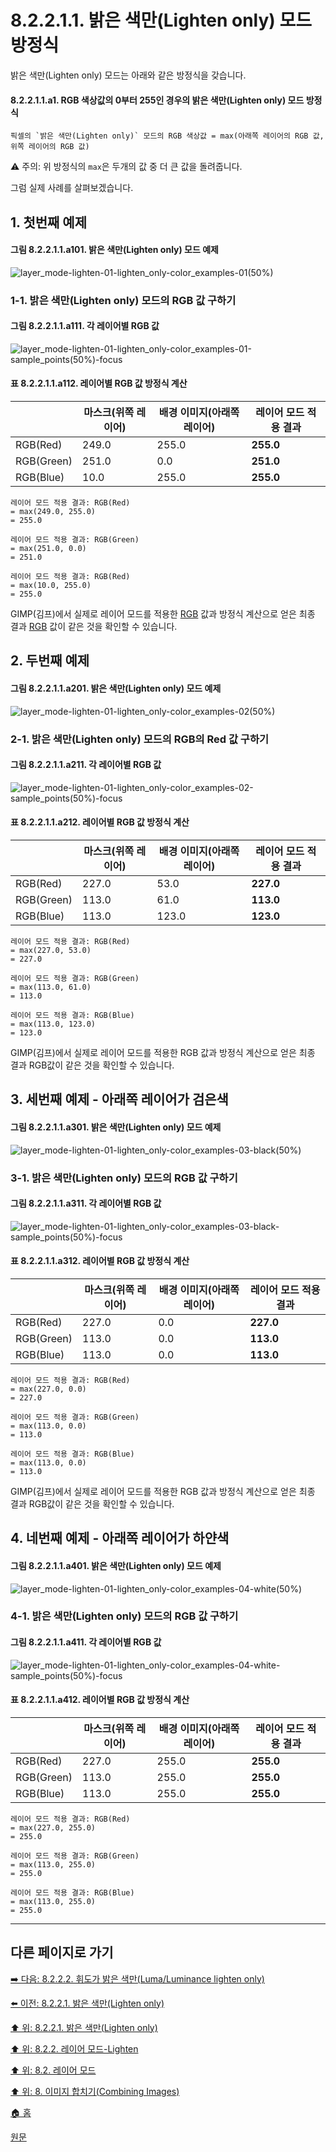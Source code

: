 # 8.2.2.1.1. 밝은 색만(Lighten only) 모드 방정식
밝은 색만(Lighten only) 모드는 아래와 같은 방정식을 갖습니다.

#### 8.2.2.1.1.a1. RGB 색상값의 0부터 255인 경우의 밝은 색만(Lighten only) 모드 방정식
```
픽셀의 `밝은 색만(Lighten only)` 모드의 RGB 색상값 = max(아래쪽 레이어의 RGB 값, 위쪽 레이어의 RGB 값)
```

⚠️ 주의: 위 방정식의 `max`은 두개의 값 중 더 큰 값을 돌려줍니다.

그럼 실제 사례를 살펴보겠습니다.

## 1. 첫번째 예제
#### 그림 8.2.2.1.1.a101. 밝은 색만(Lighten only) 모드 예제
![layer_mode-lighten-01-lighten_only-color_examples-01(50%)](https://github.com/wonder13662/gimp/assets/15767104/3ac83696-9391-4868-834e-6605bf1b7d3d)

### 1-1. 밝은 색만(Lighten only) 모드의 RGB 값 구하기
#### 그림 8.2.2.1.1.a111. 각 레이어별 RGB 값
![layer_mode-lighten-01-lighten_only-color_examples-01-sample_points(50%)-focus](https://github.com/wonder13662/gimp/assets/15767104/ddc225e9-71e5-4796-949b-92989ffb68c5)

#### 표 8.2.2.1.1.a112. 레이어별 RGB 값 방정식 계산

||마스크(위쪽 레이어)|배경 이미지(아래쪽 레이어)|레이어 모드 적용 결과|
|---|---|---|---|
|RGB(Red)|249.0|255.0|**255.0**|
|RGB(Green)|251.0|0.0|**251.0**|
|RGB(Blue)|10.0|255.0|**255.0**|

```
레이어 모드 적용 결과: RGB(Red)
= max(249.0, 255.0)
= 255.0

레이어 모드 적용 결과: RGB(Green)
= max(251.0, 0.0)
= 251.0

레이어 모드 적용 결과: RGB(Red)
= max(10.0, 255.0)
= 255.0
```

GIMP(김프)에서 실제로 레이어 모드를 적용한 [RGB](./19-glossaryx-color_mode_rgb.md) 값과 방정식 계산으로 얻은 최종 결과 [RGB](./19-glossaryx-color_mode_rgb.md) 값이 같은 것을 확인할 수 있습니다.

## 2. 두번째 예제
#### 그림 8.2.2.1.1.a201. 밝은 색만(Lighten only) 모드 예제
![layer_mode-lighten-01-lighten_only-color_examples-02(50%)](https://github.com/wonder13662/gimp/assets/15767104/75bab22c-2518-40a4-b6c1-953a4b04747f)

### 2-1. 밝은 색만(Lighten only) 모드의 RGB의 Red 값 구하기
#### 그림 8.2.2.1.1.a211. 각 레이어별 RGB 값
![layer_mode-lighten-01-lighten_only-color_examples-02-sample_points(50%)-focus](https://github.com/wonder13662/gimp/assets/15767104/57cc62b0-39d7-402f-8d73-f4a1fef106d6)

#### 표 8.2.2.1.1.a212. 레이어별 RGB 값 방정식 계산

||마스크(위쪽 레이어)|배경 이미지(아래쪽 레이어)|레이어 모드 적용 결과|
|---|---|---|---|
|RGB(Red)|227.0|53.0|**227.0**|
|RGB(Green)|113.0|61.0|**113.0**|
|RGB(Blue)|113.0|123.0|**123.0**|

```
레이어 모드 적용 결과: RGB(Red)
= max(227.0, 53.0)
= 227.0

레이어 모드 적용 결과: RGB(Green)
= max(113.0, 61.0)
= 113.0

레이어 모드 적용 결과: RGB(Blue)
= max(113.0, 123.0)
= 123.0
```

GIMP(김프)에서 실제로 레이어 모드를 적용한 RGB 값과 방정식 계산으로 얻은 최종 결과 RGB값이 같은 것을 확인할 수 있습니다.

<a id="08-02-02-01-01-s3"></a>

## 3. 세번째 예제 - 아래쪽 레이어가 검은색
#### 그림 8.2.2.1.1.a301. 밝은 색만(Lighten only) 모드 예제
![layer_mode-lighten-01-lighten_only-color_examples-03-black(50%)](https://github.com/wonder13662/gimp/assets/15767104/3b103f46-7d3a-400f-89ef-88b4debd2647)

### 3-1. 밝은 색만(Lighten only) 모드의 RGB 값 구하기
#### 그림 8.2.2.1.1.a311. 각 레이어별 RGB 값
![layer_mode-lighten-01-lighten_only-color_examples-03-black-sample_points(50%)-focus](https://github.com/wonder13662/gimp/assets/15767104/cd4ffc04-cf48-487e-a784-42ae0e395609)

#### 표 8.2.2.1.1.a312. 레이어별 RGB 값 방정식 계산

||마스크(위쪽 레이어)|배경 이미지(아래쪽 레이어)|레이어 모드 적용 결과|
|---|---|---|---|
|RGB(Red)|227.0|0.0|**227.0**|
|RGB(Green)|113.0|0.0|**113.0**|
|RGB(Blue)|113.0|0.0|**113.0**|

```
레이어 모드 적용 결과: RGB(Red)
= max(227.0, 0.0)
= 227.0

레이어 모드 적용 결과: RGB(Green)
= max(113.0, 0.0)
= 113.0

레이어 모드 적용 결과: RGB(Blue)
= max(113.0, 0.0)
= 113.0
```

GIMP(김프)에서 실제로 레이어 모드를 적용한 RGB 값과 방정식 계산으로 얻은 최종 결과 RGB값이 같은 것을 확인할 수 있습니다.

<a id="08-02-02-01-01-s4"></a>

## 4. 네번째 예제 - 아래쪽 레이어가 하얀색
#### 그림 8.2.2.1.1.a401. 밝은 색만(Lighten only) 모드 예제
![layer_mode-lighten-01-lighten_only-color_examples-04-white(50%)](https://github.com/wonder13662/gimp/assets/15767104/3a38ec77-092c-4da3-8397-00a45e1741a8)

### 4-1. 밝은 색만(Lighten only) 모드의 RGB 값 구하기
#### 그림 8.2.2.1.1.a411. 각 레이어별 RGB 값
![layer_mode-lighten-01-lighten_only-color_examples-04-white-sample_points(50%)-focus](https://github.com/wonder13662/gimp/assets/15767104/2256b275-3145-4fee-9e1b-a1286a66f37e)

#### 표 8.2.2.1.1.a412. 레이어별 RGB 값 방정식 계산

||마스크(위쪽 레이어)|배경 이미지(아래쪽 레이어)|레이어 모드 적용 결과|
|---|---|---|---|
|RGB(Red)|227.0|255.0|**255.0**|
|RGB(Green)|113.0|255.0|**255.0**|
|RGB(Blue)|113.0|255.0|**255.0**|

```
레이어 모드 적용 결과: RGB(Red)
= max(227.0, 255.0)
= 255.0

레이어 모드 적용 결과: RGB(Green)
= max(113.0, 255.0)
= 255.0

레이어 모드 적용 결과: RGB(Blue)
= max(113.0, 255.0)
= 255.0
```

***

## 다른 페이지로 가기

[➡️ 다음: 8.2.2.2. 휘도가 밝은 색만(Luma/Luminance lighten only)](./08-02-02-02-00-luma.md)

[⬅️ 이전: 8.2.2.1. 밝은 색만(Lighten only)](./08-02-02-01-00-lighten_only.md)

[⬆️ 위: 8.2.2.1. 밝은 색만(Lighten only)](./08-02-02-01-00-lighten_only.md)

[⬆️ 위: 8.2.2. 레이어 모드-Lighten](./08-02-02-00-lighten-layer-mode.md)

[⬆️ 위: 8.2. 레이어 모드](./08-02-00-layer_modes.md)

[⬆️ 위: 8. 이미지 합치기(Combining Images)](./08-00-combining-images.md)

[🏠 홈](./00-home.md)

[원문](https://docs.gimp.org/2.10/ko/layer-mode-group-lighten.html)